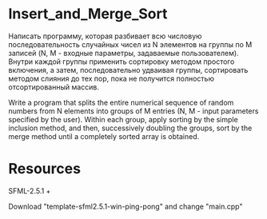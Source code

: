 # Insert_and_Merge_Sort
Написать программу, которая разбивает всю числовую последовательность случайных чисел из N элементов на группы по М записей (N, М - входные параметры, задаваемые пользователем). Внутри каждой группы применить сортировку методом простого включения, а затем, последовательно удваивая группы, сортировать методом слияния до тех пор, пока не получится полностью отсортированный массив.

Write a program that splits the entire numerical sequence of random numbers from N elements into groups of M entries (N, M - input parameters specified by the user). Within each group, apply sorting by the simple inclusion method, and then, successively doubling the groups, sort by the merge method until a completely sorted array is obtained.

# Resources
SFML-2.5.1 +

Download "template-sfml2.5.1-win-ping-pong" and change "main.cpp"
